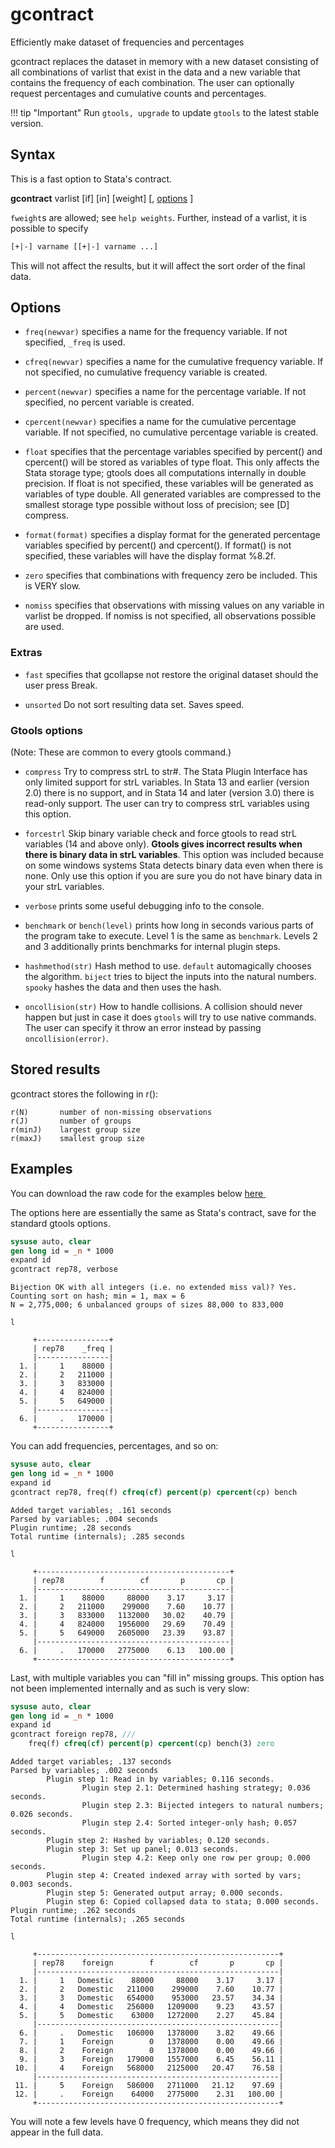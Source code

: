 gcontract
=========

Efficiently make dataset of frequencies and percentages

gcontract replaces the dataset in memory with a new dataset consisting of
all combinations of varlist that exist in the data and a new variable
that contains the frequency of each combination. The user can optionally
request percentages and cumulative counts and percentages.

!!! tip "Important"
    Run `gtools, upgrade` to update `gtools` to the latest stable version.


Syntax
------

This is a fast option to Stata's contract.

<p><span class="codespan"><b>gcontract</b> varlist [if] [in] [weight] [, <a href="#options">options</a> ]</span></p>

`fweight`s are allowed; see `help weights`. Further, instead of a
varlist, it is possible to specify

```stata
[+|-] varname [[+|-] varname ...]
```

This will not affect the results, but it will affect the sort order of
the final data.


Options
-------


- `freq(newvar)` specifies a name for the frequency variable.  If not
            specified, `_freq` is used.

- `cfreq(newvar)` specifies a name for the cumulative frequency variable.  If
            not specified, no cumulative frequency variable is created.

- `percent(newvar)` specifies a name for the percentage variable.  If not
            specified, no percent variable is created.

- `cpercent(newvar)` specifies a name for the cumulative percentage variable.
            If not specified, no cumulative percentage variable is created.

- `float` specifies that the percentage variables specified by percent() and
            cpercent() will be stored as variables of type float. This only
            affects the Stata storage type; gtools does all computations
            internally in double precision. If float is not specified, these
            variables will be generated as variables of type double.  All
            generated variables are compressed to the smallest storage type
            possible without loss of precision; see [D] compress.

- `format(format)` specifies a display format for the generated percentage
            variables specified by percent() and cpercent().  If format() is not
            specified, these variables will have the display format %8.2f.

- `zero` specifies that combinations with frequency zero be included.  This
            is VERY slow.

- `nomiss` specifies that observations with missing values on any variable in
            varlist be dropped.  If nomiss is not specified, all observations
            possible are used.

### Extras

- `fast` specifies that gcollapse not restore the original dataset should the
            user press Break.

- `unsorted` Do not sort resulting data set. Saves speed.

### Gtools options

(Note: These are common to every gtools command.)

- `compress` Try to compress strL to str#. The Stata Plugin Interface has
            only limited support for strL variables. In Stata 13 and
            earlier (version 2.0) there is no support, and in Stata 14
            and later (version 3.0) there is read-only support. The user
            can try to compress strL variables using this option.

- `forcestrl` Skip binary variable check and force gtools to read strL variables
            (14 and above only). __Gtools gives incorrect results when there is
            binary data in strL variables__. This option was included because on
            some windows systems Stata detects binary data even when there is none.
            Only use this option if you are sure you do not have binary data in your
            strL variables.

- `verbose` prints some useful debugging info to the console.

- `benchmark` or `bench(level)` prints how long in seconds various parts of the
            program take to execute. Level 1 is the same as `benchmark`. Levels
            2 and 3 additionally prints benchmarks for internal plugin steps.

- `hashmethod(str)` Hash method to use. `default` automagically chooses the
            algorithm. `biject` tries to biject the inputs into the
            natural numbers. `spooky` hashes the data and then uses the
            hash.

- `oncollision(str)` How to handle collisions. A collision should never happen
            but just in case it does `gtools` will try to use native
            commands. The user can specify it throw an error instead by
            passing `oncollision(error)`.

Stored results
--------------

gcontract stores the following in r():

    r(N)       number of non-missing observations
    r(J)       number of groups
    r(minJ)    largest group size
    r(maxJ)    smallest group size

Examples
--------

You can download the raw code for the examples below
[here  <img src="https://upload.wikimedia.org/wikipedia/commons/6/64/Icon_External_Link.png" width="13px"/>](https://raw.githubusercontent.com/mcaceresb/stata-gtools/master/docs/examples/gcontract.do)

The options here are essentially the same as Stata's contract,
save for the standard gtools options.

```stata
sysuse auto, clear
gen long id = _n * 1000
expand id
gcontract rep78, verbose
```
```
Bijection OK with all integers (i.e. no extended miss val)? Yes.
Counting sort on hash; min = 1, max = 6
N = 2,775,000; 6 unbalanced groups of sizes 88,000 to 833,000
```
```
l

     +----------------+
     | rep78    _freq |
     |----------------|
  1. |     1    88000 |
  2. |     2   211000 |
  3. |     3   833000 |
  4. |     4   824000 |
  5. |     5   649000 |
     |----------------|
  6. |     .   170000 |
     +----------------+
```

You can add frequencies, percentages, and so on:
```stata
sysuse auto, clear
gen long id = _n * 1000
expand id
gcontract rep78, freq(f) cfreq(cf) percent(p) cpercent(cp) bench
```
```
Added target variables; .161 seconds
Parsed by variables; .004 seconds
Plugin runtime; .28 seconds
Total runtime (internals); .285 seconds
```
```
l

     +-------------------------------------------+
     | rep78        f        cf       p       cp |
     |-------------------------------------------|
  1. |     1    88000     88000    3.17     3.17 |
  2. |     2   211000    299000    7.60    10.77 |
  3. |     3   833000   1132000   30.02    40.79 |
  4. |     4   824000   1956000   29.69    70.49 |
  5. |     5   649000   2605000   23.39    93.87 |
     |-------------------------------------------|
  6. |     .   170000   2775000    6.13   100.00 |
     +-------------------------------------------+
```

Last, with multiple variables you can "fill in" missing groups. This option
has not been implemented internally and as such is very slow:

```stata
sysuse auto, clear
gen long id = _n * 1000
expand id
gcontract foreign rep78, ///
    freq(f) cfreq(cf) percent(p) cpercent(cp) bench(3) zero
```
```
Added target variables; .137 seconds
Parsed by variables; .002 seconds
        Plugin step 1: Read in by variables; 0.116 seconds.
                Plugin step 2.1: Determined hashing strategy; 0.036 seconds.
                Plugin step 2.3: Bijected integers to natural numbers; 0.026 seconds.
                Plugin step 2.4: Sorted integer-only hash; 0.057 seconds.
        Plugin step 2: Hashed by variables; 0.120 seconds.
        Plugin step 3: Set up panel; 0.013 seconds.
                Plugin step 4.2: Keep only one row per group; 0.000 seconds.
        Plugin step 4: Created indexed array with sorted by vars; 0.003 seconds.
        Plugin step 5: Generated output array; 0.000 seconds.
        Plugin step 6: Copied collapsed data to stata; 0.000 seconds.
Plugin runtime; .262 seconds
Total runtime (internals); .265 seconds

l

     +------------------------------------------------------+
     | rep78    foreign        f        cf       p       cp |
     |------------------------------------------------------|
  1. |     1   Domestic    88000     88000    3.17     3.17 |
  2. |     2   Domestic   211000    299000    7.60    10.77 |
  3. |     3   Domestic   654000    953000   23.57    34.34 |
  4. |     4   Domestic   256000   1209000    9.23    43.57 |
  5. |     5   Domestic    63000   1272000    2.27    45.84 |
     |------------------------------------------------------|
  6. |     .   Domestic   106000   1378000    3.82    49.66 |
  7. |     1    Foreign        0   1378000    0.00    49.66 |
  8. |     2    Foreign        0   1378000    0.00    49.66 |
  9. |     3    Foreign   179000   1557000    6.45    56.11 |
 10. |     4    Foreign   568000   2125000   20.47    76.58 |
     |------------------------------------------------------|
 11. |     5    Foreign   586000   2711000   21.12    97.69 |
 12. |     .    Foreign    64000   2775000    2.31   100.00 |
     +------------------------------------------------------+
```

You will note a few levels have 0 frequency, which means they did
not appear in the full data.
